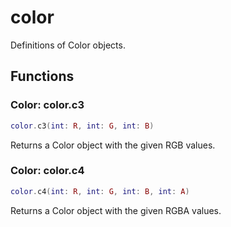 # color
Definitions of Color objects.

## Functions 

### Color: color.c3

```lua 
color.c3(int: R, int: G, int: B)
```

Returns a Color object with the given RGB values.

### Color: color.c4

```lua 
color.c4(int: R, int: G, int: B, int: A)
```

Returns a Color object with the given RGBA values.
